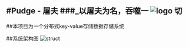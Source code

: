 #Pudge - 屠夫
###_以屠夫为名，吞噬一
![logo](http://github.com/inccinf/pudge/raw/master/doc/logo.png)
切
----
##本项目为一个分布式key-value存储数据存储系统
  
##系统架构图
![struct](http://github.com/inccinf/pudge/raw/master/doc/Architecture.png)
